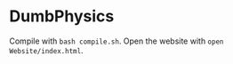 # DumbPhysics

Compile with ```bash compile.sh```. Open the website with ```open Website/index.html```.